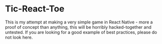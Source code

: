 # Tic-React-Toe

This is my attempt at making a very simple game in React Native - more a proof of concept than anything, this will be horribly hacked-together and untested.  If you are looking for a good example of best practices, please do not look here.
